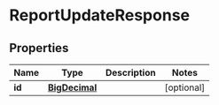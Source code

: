 
# ReportUpdateResponse

## Properties
Name | Type | Description | Notes
------------ | ------------- | ------------- | -------------
**id** | [**BigDecimal**](BigDecimal.md) |  |  [optional]



